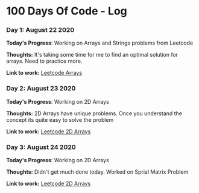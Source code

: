 # 100 Days Of Code - Log

### Day 1: August 22 2020

**Today's Progress**: Working on Arrays and Strings problems from Leetcode

**Thoughts:** It's taking some time for me to find an optimal solution for arrays. Need to practice more.

**Link to work:** [Leetcode Arrays](https://leetcode.com/explore/learn/card/array-and-string/201/introduction-to-array/1143/)

### Day 2: August 23 2020

**Today's Progress**: Working on 2D Arrays

**Thoughts:** 2D Arrays have unique problems. Once you understand the concept its quite easy to solve the problem

**Link to work:** [Leetcode 2D Arrays](https://leetcode.com/explore/learn/card/array-and-string/202/introduction-to-2d-array/)

### Day 3: August 24 2020

**Today's Progress**: Working on 2D Arrays

**Thoughts:** Didn't get much done today. Worked on Sprial Matrix Problem

**Link to work:** [Leetcode 2D Arrays](https://leetcode.com/explore/learn/card/array-and-string/202/introduction-to-2d-array/)